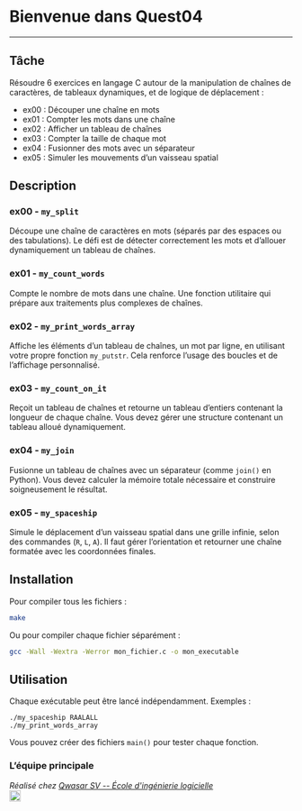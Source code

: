 # Bienvenue dans Quest04
***

## Tâche
Résoudre 6 exercices en langage C autour de la manipulation de chaînes de caractères, de tableaux dynamiques, et de logique de déplacement :
- ex00 : Découper une chaîne en mots
- ex01 : Compter les mots dans une chaîne
- ex02 : Afficher un tableau de chaînes
- ex03 : Compter la taille de chaque mot
- ex04 : Fusionner des mots avec un séparateur
- ex05 : Simuler les mouvements d’un vaisseau spatial

## Description

### ex00 - `my_split`
Découpe une chaîne de caractères en mots (séparés par des espaces ou des tabulations). Le défi est de détecter correctement les mots et d’allouer dynamiquement un tableau de chaînes.

### ex01 - `my_count_words`
Compte le nombre de mots dans une chaîne. Une fonction utilitaire qui prépare aux traitements plus complexes de chaînes.

### ex02 - `my_print_words_array`
Affiche les éléments d’un tableau de chaînes, un mot par ligne, en utilisant votre propre fonction `my_putstr`. Cela renforce l’usage des boucles et de l’affichage personnalisé.

### ex03 - `my_count_on_it`
Reçoit un tableau de chaînes et retourne un tableau d’entiers contenant la longueur de chaque chaîne. Vous devez gérer une structure contenant un tableau alloué dynamiquement.

### ex04 - `my_join`
Fusionne un tableau de chaînes avec un séparateur (comme `join()` en Python). Vous devez calculer la mémoire totale nécessaire et construire soigneusement le résultat.

### ex05 - `my_spaceship`
Simule le déplacement d’un vaisseau spatial dans une grille infinie, selon des commandes (`R`, `L`, `A`). Il faut gérer l’orientation et retourner une chaîne formatée avec les coordonnées finales.

## Installation
Pour compiler tous les fichiers :
```bash
make
```

Ou pour compiler chaque fichier séparément :
```bash
gcc -Wall -Wextra -Werror mon_fichier.c -o mon_executable
```

## Utilisation

Chaque exécutable peut être lancé indépendamment. Exemples :
```
./my_spaceship RAALALL
./my_print_words_array
```

Vous pouvez créer des fichiers `main()` pour tester chaque fonction.

### L’équipe principale

<span><i>Réalisé chez <a href='https://qwasar.io'>Qwasar SV -- École d'ingénierie logicielle</a></i></span>  
<span><img alt='Logo de Qwasar SV' src='https://storage.googleapis.com/qwasar-public/qwasar-logo_50x50.png' width='20px' /></span>